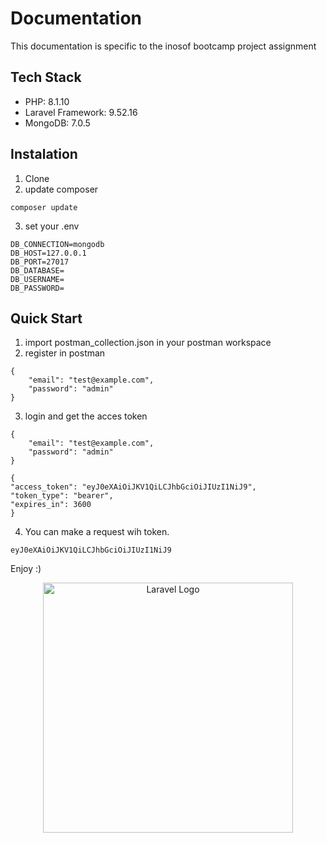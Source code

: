 # Documentation
This documentation is specific to the inosof bootcamp project assignment
## Tech Stack
- PHP: 8.1.10
- Laravel Framework: 9.52.16 
- MongoDB: 7.0.5

## Instalation
1. Clone 
2. update composer
```
composer update
```
3. set your .env
```
DB_CONNECTION=mongodb
DB_HOST=127.0.0.1
DB_PORT=27017
DB_DATABASE=
DB_USERNAME=
DB_PASSWORD=
```

## Quick Start
1. import postman_collection.json in your postman workspace
2. register in postman
```
{
    "email": "test@example.com",
    "password": "admin"
}
```
3. login and get the acces token
```
{
    "email": "test@example.com",
    "password": "admin"
}
```
    {
    "access_token": "eyJ0eXAiOiJKV1QiLCJhbGciOiJIUzI1NiJ9",
    "token_type": "bearer",
    "expires_in": 3600
    }

4. You can make a request wih token.
```
eyJ0eXAiOiJKV1QiLCJhbGciOiJIUzI1NiJ9
```

Enjoy :)

<p align="center"><a href="https://laravel.com" target="_blank"><img src="https://raw.githubusercontent.com/laravel/art/master/logo-lockup/5%20SVG/2%20CMYK/1%20Full%20Color/laravel-logolockup-cmyk-red.svg" width="400" alt="Laravel Logo"></a></p>


